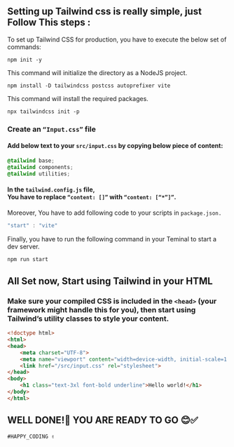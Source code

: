 <!-- how to run tailwindCss -->

## Setting up Tailwind css is really simple, just Follow This steps :


To set up Tailwind CSS for production, you have to execute the below set of commands: 
```
npm init -y
```

This command will initialize the directory as a NodeJS project. 

``` 
npm install -D tailwindcss postcss autoprefixer vite 
```

This command will install the required packages. 

```
npx tailwindcss init -p
```

<!-- The execution of this command will generate the configure file of Tailwind CSS. -->

### Create an ``` “Input.css” ``` file <br>
#### Add below text to your ``` src/input.css ``` by copying below piece of content:
``` css
@tailwind base;
@tailwind components;
@tailwind utilities;
```
#### In the ``` tailwind.config.js ``` file, <br> You have to replace ``` “content: []” ``` with ``` “content: [“*”]” ```. <br>
Moreover, You have to add following code to your scripts in ``` package.json. ```
```js
"start" : "vite"
```

Finally, you have to run the following command in your Teminal to start a dev server.
```css 
npm run start
```

## All Set now, Start using Tailwind in your HTML
### Make sure your compiled CSS is included in the ``` <head> ``` (your framework might handle this for you), then start using Tailwind’s utility classes to style your content.

```html
<!doctype html>
<html>
<head>
    <meta charset="UTF-8">
    <meta name="viewport" content="width=device-width, initial-scale=1.0">
    <link href="/src/input.css" rel="stylesheet">
</head>
<body>
    <h1 class="text-3xl font-bold underline">Hello world!</h1>
</body>
</html>
```

## WELL DONE!🥳 YOU ARE READY TO GO 😊✅ <BR>
``` #HAPPY_CODING ✌️ ```
